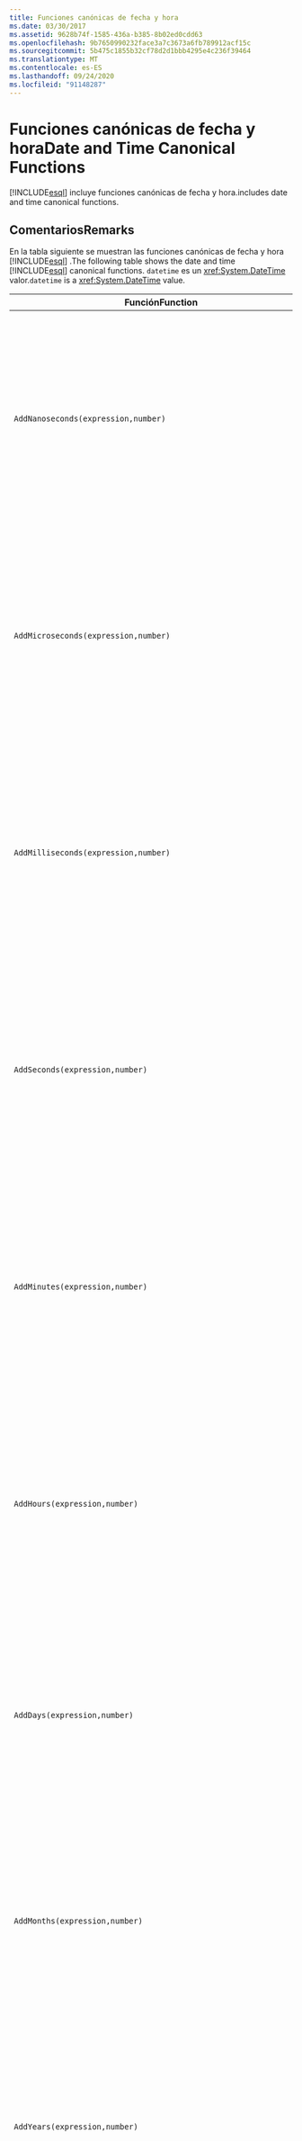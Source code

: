 ```yaml
---
title: Funciones canónicas de fecha y hora
ms.date: 03/30/2017
ms.assetid: 9628b74f-1585-436a-b385-8b02ed0cdd63
ms.openlocfilehash: 9b7650990232face3a7c3673a6fb789912acf15c
ms.sourcegitcommit: 5b475c1855b32cf78d2d1bbb4295e4c236f39464
ms.translationtype: MT
ms.contentlocale: es-ES
ms.lasthandoff: 09/24/2020
ms.locfileid: "91148287"
---
```

# <a name="date-and-time-canonical-functions"></a><span data-ttu-id="48445-102">Funciones canónicas de fecha y hora</span><span class="sxs-lookup"><span data-stu-id="48445-102">Date and Time Canonical Functions</span></span>

[!INCLUDE[esql](../../../../../../includes/esql-md.md)] <span data-ttu-id="48445-103">incluye funciones canónicas de fecha y hora.</span><span class="sxs-lookup"><span data-stu-id="48445-103">includes date and time canonical functions.</span></span>  
  
## <a name="remarks"></a><span data-ttu-id="48445-104">Comentarios</span><span class="sxs-lookup"><span data-stu-id="48445-104">Remarks</span></span>  

 <span data-ttu-id="48445-105">En la tabla siguiente se muestran las funciones canónicas de fecha y hora [!INCLUDE[esql](../../../../../../includes/esql-md.md)] .</span><span class="sxs-lookup"><span data-stu-id="48445-105">The following table shows the date and time [!INCLUDE[esql](../../../../../../includes/esql-md.md)] canonical functions.</span></span> <span data-ttu-id="48445-106">`datetime` es un <xref:System.DateTime> valor.</span><span class="sxs-lookup"><span data-stu-id="48445-106">`datetime` is a <xref:System.DateTime> value.</span></span>  
  
|<span data-ttu-id="48445-107">Función</span><span class="sxs-lookup"><span data-stu-id="48445-107">Function</span></span>|<span data-ttu-id="48445-108">Descripción</span><span class="sxs-lookup"><span data-stu-id="48445-108">Description</span></span>|  
|--------------|-----------------|  
|`AddNanoseconds(expression,number)`|<span data-ttu-id="48445-109">Agrega el `number` de nanosegundos especificado a `expression`.</span><span class="sxs-lookup"><span data-stu-id="48445-109">Adds the specified `number` of nanoseconds to the `expression`.</span></span><br /><br /> <span data-ttu-id="48445-110">**Argumentos**</span><span class="sxs-lookup"><span data-stu-id="48445-110">**Arguments**</span></span><br /><br /> <span data-ttu-id="48445-111">`expression`: `DateTime`, `DateTimeOffset` o `Time`.</span><span class="sxs-lookup"><span data-stu-id="48445-111">`expression`: `DateTime`, `DateTimeOffset`, or `Time`.</span></span><br /><br /> <span data-ttu-id="48445-112">`number`: `Int32`.</span><span class="sxs-lookup"><span data-stu-id="48445-112">`number`: `Int32`.</span></span><br /><br /> <span data-ttu-id="48445-113">**Valor devuelto**</span><span class="sxs-lookup"><span data-stu-id="48445-113">**Return Value**</span></span><br /><br /> <span data-ttu-id="48445-114">Tipo de `expression`.</span><span class="sxs-lookup"><span data-stu-id="48445-114">The type of `expression`.</span></span>|  
|`AddMicroseconds(expression,number)`|<span data-ttu-id="48445-115">Agrega el objeto especificado `number` de microsegundos a `expression`.</span><span class="sxs-lookup"><span data-stu-id="48445-115">Adds the specified `number` of microseconds to the `expression`.</span></span><br /><br /> <span data-ttu-id="48445-116">**Argumentos**</span><span class="sxs-lookup"><span data-stu-id="48445-116">**Arguments**</span></span><br /><br /> <span data-ttu-id="48445-117">`expression`: `DateTime`, `DateTimeOffset` o `Time`.</span><span class="sxs-lookup"><span data-stu-id="48445-117">`expression`: `DateTime`, `DateTimeOffset`, or `Time`.</span></span><br /><br /> <span data-ttu-id="48445-118">`number`: `Int32`.</span><span class="sxs-lookup"><span data-stu-id="48445-118">`number`: `Int32`.</span></span><br /><br /> <span data-ttu-id="48445-119">**Valor devuelto**</span><span class="sxs-lookup"><span data-stu-id="48445-119">**Return Value**</span></span><br /><br /> <span data-ttu-id="48445-120">Tipo de `expression`.</span><span class="sxs-lookup"><span data-stu-id="48445-120">The type of `expression`.</span></span>|  
|`AddMilliseconds(expression,number)`|<span data-ttu-id="48445-121">Agrega el objeto especificado `number` de milisegundos a `expression`.</span><span class="sxs-lookup"><span data-stu-id="48445-121">Adds the specified `number` of milliseconds to the `expression`.</span></span><br /><br /> <span data-ttu-id="48445-122">**Argumentos**</span><span class="sxs-lookup"><span data-stu-id="48445-122">**Arguments**</span></span><br /><br /> <span data-ttu-id="48445-123">`expression`: `DateTime`, `DateTimeOffset` o `Time`.</span><span class="sxs-lookup"><span data-stu-id="48445-123">`expression`: `DateTime`, `DateTimeOffset`, or `Time`.</span></span><br /><br /> <span data-ttu-id="48445-124">`number`: `Int32`.</span><span class="sxs-lookup"><span data-stu-id="48445-124">`number`: `Int32`.</span></span><br /><br /> <span data-ttu-id="48445-125">**Valor devuelto**</span><span class="sxs-lookup"><span data-stu-id="48445-125">**Return Value**</span></span><br /><br /> <span data-ttu-id="48445-126">Tipo de `expression`.</span><span class="sxs-lookup"><span data-stu-id="48445-126">The type of `expression`.</span></span>|  
|`AddSeconds(expression,number)`|<span data-ttu-id="48445-127">Agrega el objeto especificado `number` de segundos a `expression`.</span><span class="sxs-lookup"><span data-stu-id="48445-127">Adds the specified `number` of seconds to the `expression`.</span></span><br /><br /> <span data-ttu-id="48445-128">**Argumentos**</span><span class="sxs-lookup"><span data-stu-id="48445-128">**Arguments**</span></span><br /><br /> <span data-ttu-id="48445-129">`expression`: `DateTime`, `DateTimeOffset` o `Time`.</span><span class="sxs-lookup"><span data-stu-id="48445-129">`expression`: `DateTime`, `DateTimeOffset`, or `Time`.</span></span><br /><br /> <span data-ttu-id="48445-130">`number`: `Int32`.</span><span class="sxs-lookup"><span data-stu-id="48445-130">`number`: `Int32`.</span></span><br /><br /> <span data-ttu-id="48445-131">**Valor devuelto**</span><span class="sxs-lookup"><span data-stu-id="48445-131">**Return Value**</span></span><br /><br /> <span data-ttu-id="48445-132">Tipo de `expression`.</span><span class="sxs-lookup"><span data-stu-id="48445-132">The type of `expression`.</span></span>|  
|`AddMinutes(expression,number)`|<span data-ttu-id="48445-133">Agrega el objeto especificado `number` de minutos a `expression`.</span><span class="sxs-lookup"><span data-stu-id="48445-133">Adds the specified `number` of minutes to the `expression`.</span></span><br /><br /> <span data-ttu-id="48445-134">**Argumentos**</span><span class="sxs-lookup"><span data-stu-id="48445-134">**Arguments**</span></span><br /><br /> <span data-ttu-id="48445-135">`expression`: `DateTime`, `DateTimeOffset` o `Time`.</span><span class="sxs-lookup"><span data-stu-id="48445-135">`expression`: `DateTime`, `DateTimeOffset`, or `Time`.</span></span><br /><br /> <span data-ttu-id="48445-136">`number`: `Int32`.</span><span class="sxs-lookup"><span data-stu-id="48445-136">`number`: `Int32`.</span></span><br /><br /> <span data-ttu-id="48445-137">**Valor devuelto**</span><span class="sxs-lookup"><span data-stu-id="48445-137">**Return Value**</span></span><br /><br /> <span data-ttu-id="48445-138">Tipo de `expression`.</span><span class="sxs-lookup"><span data-stu-id="48445-138">The type of `expression`.</span></span>|  
|`AddHours(expression,number)`|<span data-ttu-id="48445-139">Agrega el objeto especificado `number` de horas a `expression`.</span><span class="sxs-lookup"><span data-stu-id="48445-139">Adds the specified `number` of hours to the `expression`.</span></span><br /><br /> <span data-ttu-id="48445-140">**Argumentos**</span><span class="sxs-lookup"><span data-stu-id="48445-140">**Arguments**</span></span><br /><br /> <span data-ttu-id="48445-141">`expression`: `DateTime`, `DateTimeOffset` o `Time`.</span><span class="sxs-lookup"><span data-stu-id="48445-141">`expression`: `DateTime`, `DateTimeOffset`, or `Time`.</span></span><br /><br /> <span data-ttu-id="48445-142">`number`: `Int32`.</span><span class="sxs-lookup"><span data-stu-id="48445-142">`number`: `Int32`.</span></span><br /><br /> <span data-ttu-id="48445-143">**Valor devuelto**</span><span class="sxs-lookup"><span data-stu-id="48445-143">**Return Value**</span></span><br /><br /> <span data-ttu-id="48445-144">Tipo de `expression`.</span><span class="sxs-lookup"><span data-stu-id="48445-144">The type of `expression`.</span></span>|  
|`AddDays(expression,number)`|<span data-ttu-id="48445-145">Agrega el objeto especificado `number` de días a `expression`.</span><span class="sxs-lookup"><span data-stu-id="48445-145">Adds the specified `number` of days to the `expression`.</span></span><br /><br /> <span data-ttu-id="48445-146">**Argumentos**</span><span class="sxs-lookup"><span data-stu-id="48445-146">**Arguments**</span></span><br /><br /> <span data-ttu-id="48445-147">`expression`: `DateTime` o `DateTimeOffset`.</span><span class="sxs-lookup"><span data-stu-id="48445-147">`expression`: `DateTime` or `DateTimeOffset`.</span></span><br /><br /> <span data-ttu-id="48445-148">`number`: `Int32`.</span><span class="sxs-lookup"><span data-stu-id="48445-148">`number`: `Int32`.</span></span><br /><br /> <span data-ttu-id="48445-149">**Valor devuelto**</span><span class="sxs-lookup"><span data-stu-id="48445-149">**Return Value**</span></span><br /><br /> <span data-ttu-id="48445-150">Tipo de `expression`.</span><span class="sxs-lookup"><span data-stu-id="48445-150">The type of `expression`.</span></span>|  
|`AddMonths(expression,number)`|<span data-ttu-id="48445-151">Agrega el objeto especificado `number` de meses a `expression`.</span><span class="sxs-lookup"><span data-stu-id="48445-151">Adds the specified `number` of months to the `expression`.</span></span><br /><br /> <span data-ttu-id="48445-152">**Argumentos**</span><span class="sxs-lookup"><span data-stu-id="48445-152">**Arguments**</span></span><br /><br /> <span data-ttu-id="48445-153">`expression`: `DateTime` o `DateTimeOffset`.</span><span class="sxs-lookup"><span data-stu-id="48445-153">`expression`: `DateTime` or `DateTimeOffset`.</span></span><br /><br /> <span data-ttu-id="48445-154">`number`: `Int32`.</span><span class="sxs-lookup"><span data-stu-id="48445-154">`number`: `Int32`.</span></span><br /><br /> <span data-ttu-id="48445-155">**Valor devuelto**</span><span class="sxs-lookup"><span data-stu-id="48445-155">**Return Value**</span></span><br /><br /> <span data-ttu-id="48445-156">Tipo de `expression`.</span><span class="sxs-lookup"><span data-stu-id="48445-156">The type of `expression`.</span></span>|  
|`AddYears(expression,number)`|<span data-ttu-id="48445-157">Agrega el objeto especificado `number` de años a `expression`.</span><span class="sxs-lookup"><span data-stu-id="48445-157">Adds the specified `number` of years to the `expression`.</span></span><br /><br /> <span data-ttu-id="48445-158">**Argumentos**</span><span class="sxs-lookup"><span data-stu-id="48445-158">**Arguments**</span></span><br /><br /> <span data-ttu-id="48445-159">`expression`: `DateTime` o `DateTimeOffset`.</span><span class="sxs-lookup"><span data-stu-id="48445-159">`expression`: `DateTime` or `DateTimeOffset`.</span></span><br /><br /> <span data-ttu-id="48445-160">`number`: `Int32`.</span><span class="sxs-lookup"><span data-stu-id="48445-160">`number`: `Int32`.</span></span><br /><br /> <span data-ttu-id="48445-161">**Valor devuelto**</span><span class="sxs-lookup"><span data-stu-id="48445-161">**Return Value**</span></span><br /><br /> <span data-ttu-id="48445-162">Tipo de `expression`.</span><span class="sxs-lookup"><span data-stu-id="48445-162">The type of `expression`.</span></span>|  
|`CreateDateTime(year,month,day,hour,minute,second)`|<span data-ttu-id="48445-163">Devuelve un valor `DateTime` nuevo como fecha y hora actuales del servidor en la zona horaria del servidor.</span><span class="sxs-lookup"><span data-stu-id="48445-163">Returns a new `DateTime` value as the current date and time of the server in the server's time zone.</span></span><br /><br /> <span data-ttu-id="48445-164">**Argumentos**</span><span class="sxs-lookup"><span data-stu-id="48445-164">**Arguments**</span></span><br /><br /> <span data-ttu-id="48445-165">`year`, `month`, `day`, `hour`, `minute`: `Int16` y `Int32`.</span><span class="sxs-lookup"><span data-stu-id="48445-165">`year`, `month`, `day`, `hour`, `minute`: `Int16` and `Int32`.</span></span><br /><br /> <span data-ttu-id="48445-166">`second`: `Double`.</span><span class="sxs-lookup"><span data-stu-id="48445-166">`second`: `Double`.</span></span><br /><br /> <span data-ttu-id="48445-167">**Valor devuelto**</span><span class="sxs-lookup"><span data-stu-id="48445-167">**Return Value**</span></span><br /><br /> <span data-ttu-id="48445-168">Objeto `DateTime`.</span><span class="sxs-lookup"><span data-stu-id="48445-168">A `DateTime`.</span></span>|  
|`CreateDateTimeOffset(year,month,day,hour,minute,second,tzoffset)`|<span data-ttu-id="48445-169">Devuelve un valor `DateTimeOffset` nuevo como una fecha y hora del servidor relativo a la hora universal coordinada (UTC).</span><span class="sxs-lookup"><span data-stu-id="48445-169">Returns a new `DateTimeOffset` value as the current date and time of the server relative to the Coordinated Universal Time (UTC).</span></span><br /><br /> <span data-ttu-id="48445-170">**Argumentos**</span><span class="sxs-lookup"><span data-stu-id="48445-170">**Arguments**</span></span><br /><br /> <span data-ttu-id="48445-171">`year`, `month`, `day`, `hour`, `minute`, `tzoffset`: `Int32`.</span><span class="sxs-lookup"><span data-stu-id="48445-171">`year`, `month`, `day`, `hour`, `minute`, `tzoffset`: `Int32`.</span></span><br /><br /> <span data-ttu-id="48445-172">`second`: `Double`.</span><span class="sxs-lookup"><span data-stu-id="48445-172">`second`: `Double`.</span></span><br /><br /> <span data-ttu-id="48445-173">**Valor devuelto**</span><span class="sxs-lookup"><span data-stu-id="48445-173">**Return Value**</span></span><br /><br /> <span data-ttu-id="48445-174">Objeto `DateTimeOffset`.</span><span class="sxs-lookup"><span data-stu-id="48445-174">A `DateTimeOffset`.</span></span>|  
|`CreateTime(hour,minute,second)`|<span data-ttu-id="48445-175">Devuelve un valor `Time` nuevo como la hora actual.</span><span class="sxs-lookup"><span data-stu-id="48445-175">Returns a new `Time` value as the current time.</span></span><br /><br /> <span data-ttu-id="48445-176">**Argumentos**</span><span class="sxs-lookup"><span data-stu-id="48445-176">**Arguments**</span></span><br /><br /> <span data-ttu-id="48445-177">`hour` y `minute`: `Int32`.</span><span class="sxs-lookup"><span data-stu-id="48445-177">`hour` and `minute`: `Int32`.</span></span><br /><br /> <span data-ttu-id="48445-178">`second`: `Double`.</span><span class="sxs-lookup"><span data-stu-id="48445-178">`second`: `Double`.</span></span><br /><br /> <span data-ttu-id="48445-179">**Valor devuelto**</span><span class="sxs-lookup"><span data-stu-id="48445-179">**Return Value**</span></span><br /><br /> <span data-ttu-id="48445-180">Objeto `Time`.</span><span class="sxs-lookup"><span data-stu-id="48445-180">A `Time`.</span></span>|  
|`CurrentDateTime()`|<span data-ttu-id="48445-181">Devuelve un valor `DateTime` como fecha y hora actuales del servidor en la zona horaria del servidor.</span><span class="sxs-lookup"><span data-stu-id="48445-181">Returns a `DateTime` value as the current date and time of the server in the server's time zone.</span></span><br /><br /> <span data-ttu-id="48445-182">**Valor devuelto**</span><span class="sxs-lookup"><span data-stu-id="48445-182">**Return Value**</span></span><br /><br /> <span data-ttu-id="48445-183">Objeto `DateTime`.</span><span class="sxs-lookup"><span data-stu-id="48445-183">A `DateTime`.</span></span>|  
|`CurrentDateTimeOffset()`|<span data-ttu-id="48445-184">Devuelve la fecha, la hora y el desplazamiento actuales como un objeto `DateTimeOffset`.</span><span class="sxs-lookup"><span data-stu-id="48445-184">Returns the current date, time and offset as a `DateTimeOffset`.</span></span><br /><br /> <span data-ttu-id="48445-185">**Valor devuelto**</span><span class="sxs-lookup"><span data-stu-id="48445-185">**Return Value**</span></span><br /><br /> <span data-ttu-id="48445-186">Objeto `DateTimeOffset`.</span><span class="sxs-lookup"><span data-stu-id="48445-186">A `DateTimeOffset`.</span></span>|  
|`CurrentUtcDateTime()`|<span data-ttu-id="48445-187">Devuelve un valor <xref:System.DateTime> como fecha y hora actuales del servidor en la zona horaria UTS.</span><span class="sxs-lookup"><span data-stu-id="48445-187">Returns a <xref:System.DateTime> value as the current date and time of the server in the UTS time zone.</span></span><br /><br /> <span data-ttu-id="48445-188">**Valor devuelto**</span><span class="sxs-lookup"><span data-stu-id="48445-188">**Return Value**</span></span><br /><br /> <span data-ttu-id="48445-189">Objeto `DateTime`.</span><span class="sxs-lookup"><span data-stu-id="48445-189">A `DateTime`.</span></span>|  
|`Day(expression)`|<span data-ttu-id="48445-190">Devuelve la parte de día de `expression` como un valor `Int32` entre 1 y 31.</span><span class="sxs-lookup"><span data-stu-id="48445-190">Returns the day portion of `expression` as an `Int32` between 1 and 31.</span></span><br /><br /> <span data-ttu-id="48445-191">**Argumentos**</span><span class="sxs-lookup"><span data-stu-id="48445-191">**Arguments**</span></span><br /><br /> <span data-ttu-id="48445-192">`DateTime` y `DateTimeOffset`.</span><span class="sxs-lookup"><span data-stu-id="48445-192">A `DateTime` and `DateTimeOffset`.</span></span><br /><br /> <span data-ttu-id="48445-193">**Valor devuelto**</span><span class="sxs-lookup"><span data-stu-id="48445-193">**Return Value**</span></span><br /><br /> <span data-ttu-id="48445-194">Una clase `Int32`.</span><span class="sxs-lookup"><span data-stu-id="48445-194">An `Int32`.</span></span><br /><br /> <span data-ttu-id="48445-195">**Ejemplo**</span><span class="sxs-lookup"><span data-stu-id="48445-195">**Example**</span></span><br /><br /> `-- The following example returns 12.`<br /><br /> `Day(cast('03/12/1998' as DateTime))`|  
|`DayOfYear(expression)`|<span data-ttu-id="48445-196">Devuelve la parte de día de `expression` como un objeto `Int32` entre 1 y 366, donde 366 corresponde al último día de un año bisiesto.</span><span class="sxs-lookup"><span data-stu-id="48445-196">Returns the day portion of `expression` as an `Int32` between 1 and 366, where 366 is returned for the last day of a leap year.</span></span><br /><br /> <span data-ttu-id="48445-197">**Argumentos**</span><span class="sxs-lookup"><span data-stu-id="48445-197">**Arguments**</span></span><br /><br /> <span data-ttu-id="48445-198">`DateTime` o `DateTimeOffset`.</span><span class="sxs-lookup"><span data-stu-id="48445-198">A `DateTime` or `DateTimeOffset`.</span></span><br /><br /> <span data-ttu-id="48445-199">**Valor devuelto**</span><span class="sxs-lookup"><span data-stu-id="48445-199">**Return Value**</span></span><br /><br /> <span data-ttu-id="48445-200">Una clase `Int32`.</span><span class="sxs-lookup"><span data-stu-id="48445-200">An `Int32`.</span></span>|  
|`DiffNanoseconds(startExpression,endExpression)`|<span data-ttu-id="48445-201">Devuelve la diferencia, en nanosegundos, entre `startExpression` y `endExpression`.</span><span class="sxs-lookup"><span data-stu-id="48445-201">Returns the difference, in nanoseconds, between `startExpression` and `endExpression`.</span></span><br /><br /> <span data-ttu-id="48445-202">**Argumentos**</span><span class="sxs-lookup"><span data-stu-id="48445-202">**Arguments**</span></span><br /><br /> <span data-ttu-id="48445-203">`startExpression`, `endExpression`: `DateTime`, `DateTimeOffset` o `Time`.</span><span class="sxs-lookup"><span data-stu-id="48445-203">`startExpression`, `endExpression`: `DateTime`, `DateTimeOffset`, or `Time`.</span></span> <span data-ttu-id="48445-204">**Nota:** `startExpression` y `endExpression` deben ser del mismo tipo.  </span><span class="sxs-lookup"><span data-stu-id="48445-204">**Note:**  `startExpression` and `endExpression` must be of the same type.</span></span> <br /><br /> <span data-ttu-id="48445-205">**Valor devuelto**</span><span class="sxs-lookup"><span data-stu-id="48445-205">**Return Value**</span></span><br /><br /> <span data-ttu-id="48445-206">Una clase `Int32`.</span><span class="sxs-lookup"><span data-stu-id="48445-206">An `Int32`.</span></span>|  
|`DiffMilliseconds(startExpression,endExpression)`|<span data-ttu-id="48445-207">Devuelve la diferencia, en milisegundos, entre `startExpression` y `endExpression`.</span><span class="sxs-lookup"><span data-stu-id="48445-207">Returns the difference, in milliseconds, between `startExpression` and `endExpression`.</span></span><br /><br /> <span data-ttu-id="48445-208">**Argumentos**</span><span class="sxs-lookup"><span data-stu-id="48445-208">**Arguments**</span></span><br /><br /> <span data-ttu-id="48445-209">`startExpression`, `endExpression`: `DateTime`, `DateTimeOffset` o `Time`.</span><span class="sxs-lookup"><span data-stu-id="48445-209">`startExpression`, `endExpression`: `DateTime`, `DateTimeOffset`, or `Time`.</span></span> <span data-ttu-id="48445-210">**Nota:** `startExpression` y `endExpression` deben ser del mismo tipo.  </span><span class="sxs-lookup"><span data-stu-id="48445-210">**Note:**  `startExpression` and `endExpression` must be of the same type.</span></span> <br /><br /> <span data-ttu-id="48445-211">**Valor devuelto**</span><span class="sxs-lookup"><span data-stu-id="48445-211">**Return Value**</span></span><br /><br /> <span data-ttu-id="48445-212">Una clase `Int32`.</span><span class="sxs-lookup"><span data-stu-id="48445-212">An `Int32`.</span></span>|  
|`DiffMicroseconds(startExpression,endExpression)`|<span data-ttu-id="48445-213">Devuelve la diferencia, en microsegundos, entre `startExpression` y `endExpression`.</span><span class="sxs-lookup"><span data-stu-id="48445-213">Returns the difference, in microseconds, between `startExpression` and `endExpression`.</span></span><br /><br /> <span data-ttu-id="48445-214">**Argumentos**</span><span class="sxs-lookup"><span data-stu-id="48445-214">**Arguments**</span></span><br /><br /> <span data-ttu-id="48445-215">`startExpression`, `endExpression`: `DateTime`, `DateTimeOffset` o `Time`.</span><span class="sxs-lookup"><span data-stu-id="48445-215">`startExpression`, `endExpression`: `DateTime`, `DateTimeOffset`, or `Time`.</span></span> <span data-ttu-id="48445-216">**Nota:** `startExpression` y `endExpression` deben ser del mismo tipo.  </span><span class="sxs-lookup"><span data-stu-id="48445-216">**Note:**  `startExpression` and `endExpression` must be of the same type.</span></span> <br /><br /> <span data-ttu-id="48445-217">**Valor devuelto**</span><span class="sxs-lookup"><span data-stu-id="48445-217">**Return Value**</span></span><br /><br /> <span data-ttu-id="48445-218">Una clase `Int32`.</span><span class="sxs-lookup"><span data-stu-id="48445-218">An `Int32`.</span></span>|  
|`DiffSeconds(startExpression,endExpression)`|<span data-ttu-id="48445-219">Devuelve la diferencia, en segundos, entre `startExpression` y `endExpression`.</span><span class="sxs-lookup"><span data-stu-id="48445-219">Returns the difference, in seconds, between `startExpression` and `endExpression`.</span></span><br /><br /> <span data-ttu-id="48445-220">**Argumentos**</span><span class="sxs-lookup"><span data-stu-id="48445-220">**Arguments**</span></span><br /><br /> <span data-ttu-id="48445-221">`startExpression`, `endExpression`: `DateTime`, `DateTimeOffset` o `Time`.</span><span class="sxs-lookup"><span data-stu-id="48445-221">`startExpression`, `endExpression`: `DateTime`, `DateTimeOffset`, or `Time`.</span></span> <span data-ttu-id="48445-222">**Nota:** `startExpression` y `endExpression` deben ser del mismo tipo.  </span><span class="sxs-lookup"><span data-stu-id="48445-222">**Note:**  `startExpression` and `endExpression` must be of the same type.</span></span> <br /><br /> <span data-ttu-id="48445-223">**Valor devuelto**</span><span class="sxs-lookup"><span data-stu-id="48445-223">**Return Value**</span></span><br /><br /> <span data-ttu-id="48445-224">Una clase `Int32`.</span><span class="sxs-lookup"><span data-stu-id="48445-224">An `Int32`.</span></span>|  
|`DiffMinutes(startExpression,endExpression)`|<span data-ttu-id="48445-225">Devuelve la diferencia, en minutos, entre `startExpression` y `endExpression`.</span><span class="sxs-lookup"><span data-stu-id="48445-225">Returns the difference, in minutes, between `startExpression` and `endExpression`.</span></span><br /><br /> <span data-ttu-id="48445-226">**Argumentos**</span><span class="sxs-lookup"><span data-stu-id="48445-226">**Arguments**</span></span><br /><br /> <span data-ttu-id="48445-227">`startExpression`, `endExpression`: `DateTime`, `DateTimeOffset` o `Time`.</span><span class="sxs-lookup"><span data-stu-id="48445-227">`startExpression`, `endExpression`: `DateTime`, `DateTimeOffset`, or `Time`.</span></span> <span data-ttu-id="48445-228">**Nota:** `startExpression` y `endExpression` deben ser del mismo tipo.  </span><span class="sxs-lookup"><span data-stu-id="48445-228">**Note:**  `startExpression` and `endExpression` must be of the same type.</span></span> <br /><br /> <span data-ttu-id="48445-229">**Valor devuelto**</span><span class="sxs-lookup"><span data-stu-id="48445-229">**Return Value**</span></span><br /><br /> <span data-ttu-id="48445-230">Una clase `Int32`.</span><span class="sxs-lookup"><span data-stu-id="48445-230">An `Int32`.</span></span>|  
|`DiffHours(startExpression,endExpression)`|<span data-ttu-id="48445-231">Devuelve la diferencia, en horas, entre `startExpression` y `endExpression`.</span><span class="sxs-lookup"><span data-stu-id="48445-231">Returns the difference, in hours, between `startExpression` and `endExpression`.</span></span><br /><br /> <span data-ttu-id="48445-232">**Argumentos**</span><span class="sxs-lookup"><span data-stu-id="48445-232">**Arguments**</span></span><br /><br /> <span data-ttu-id="48445-233">`startExpression`, `endExpression`: `DateTime`, `DateTimeOffset` o `Time`.</span><span class="sxs-lookup"><span data-stu-id="48445-233">`startExpression`, `endExpression`: `DateTime`, `DateTimeOffset`, or `Time`.</span></span> <span data-ttu-id="48445-234">**Nota:** `startExpression` y `endExpression` deben ser del mismo tipo.  </span><span class="sxs-lookup"><span data-stu-id="48445-234">**Note:**  `startExpression` and `endExpression` must be of the same type.</span></span> <br /><br /> <span data-ttu-id="48445-235">**Valor devuelto**</span><span class="sxs-lookup"><span data-stu-id="48445-235">**Return Value**</span></span><br /><br /> <span data-ttu-id="48445-236">Una clase `Int32`.</span><span class="sxs-lookup"><span data-stu-id="48445-236">An `Int32`.</span></span>|  
|`DiffDays(startExpression,endExpression)`|<span data-ttu-id="48445-237">Devuelve la diferencia, en días, entre `startExpression` y `endExpression`.</span><span class="sxs-lookup"><span data-stu-id="48445-237">Returns the difference, in days, between `startExpression` and `endExpression`.</span></span><br /><br /> <span data-ttu-id="48445-238">**Argumentos**</span><span class="sxs-lookup"><span data-stu-id="48445-238">**Arguments**</span></span><br /><br /> <span data-ttu-id="48445-239">`startExpression`, `endExpression`: `DateTime` o `DateTimeOffset`.</span><span class="sxs-lookup"><span data-stu-id="48445-239">`startExpression`, `endExpression`: `DateTime` or `DateTimeOffset`.</span></span> <span data-ttu-id="48445-240">**Nota:** `startExpression` y `endExpression` deben ser del mismo tipo.  </span><span class="sxs-lookup"><span data-stu-id="48445-240">**Note:**  `startExpression` and `endExpression` must be of the same type.</span></span> <br /><br /> <span data-ttu-id="48445-241">**Valor devuelto**</span><span class="sxs-lookup"><span data-stu-id="48445-241">**Return Value**</span></span><br /><br /> <span data-ttu-id="48445-242">Una clase `Int32`.</span><span class="sxs-lookup"><span data-stu-id="48445-242">An `Int32`.</span></span>|  
|`DiffMonths(startExpression,endExpression)`|<span data-ttu-id="48445-243">Devuelve la diferencia, en meses, entre `startExpression` y `endExpression`.</span><span class="sxs-lookup"><span data-stu-id="48445-243">Returns the difference, in months, between `startExpression` and `endExpression`.</span></span><br /><br /> <span data-ttu-id="48445-244">**Argumentos**</span><span class="sxs-lookup"><span data-stu-id="48445-244">**Arguments**</span></span><br /><br /> <span data-ttu-id="48445-245">`startExpression`, `endExpression`: `DateTime` o `DateTimeOffset`.</span><span class="sxs-lookup"><span data-stu-id="48445-245">`startExpression`, `endExpression`: `DateTime` or `DateTimeOffset`.</span></span> <span data-ttu-id="48445-246">**Nota:** `startExpression` y `endExpression` deben ser del mismo tipo.  </span><span class="sxs-lookup"><span data-stu-id="48445-246">**Note:**  `startExpression` and `endExpression` must be of the same type.</span></span> <br /><br /> <span data-ttu-id="48445-247">**Valor devuelto**</span><span class="sxs-lookup"><span data-stu-id="48445-247">**Return Value**</span></span><br /><br /> <span data-ttu-id="48445-248">Una clase `Int32`.</span><span class="sxs-lookup"><span data-stu-id="48445-248">An `Int32`.</span></span>|  
|`DiffYears(startExpression,endExpression)`|<span data-ttu-id="48445-249">Devuelve la diferencia, en años, entre `startExpression` y `endExpression`.</span><span class="sxs-lookup"><span data-stu-id="48445-249">Returns the difference, in years, between `startExpression` and `endExpression`.</span></span><br /><br /> <span data-ttu-id="48445-250">**Argumentos**</span><span class="sxs-lookup"><span data-stu-id="48445-250">**Arguments**</span></span><br /><br /> <span data-ttu-id="48445-251">`startExpression`, `endExpression`: `DateTime` o `DateTimeOffset`.</span><span class="sxs-lookup"><span data-stu-id="48445-251">`startExpression`, `endExpression`: `DateTime` or `DateTimeOffset`.</span></span> <span data-ttu-id="48445-252">**Nota:** `startExpression` y `endExpression` deben ser del mismo tipo.  </span><span class="sxs-lookup"><span data-stu-id="48445-252">**Note:**  `startExpression` and `endExpression` must be of the same type.</span></span> <br /><br /> <span data-ttu-id="48445-253">**Valor devuelto**</span><span class="sxs-lookup"><span data-stu-id="48445-253">**Return Value**</span></span><br /><br /> <span data-ttu-id="48445-254">Una clase `Int32`.</span><span class="sxs-lookup"><span data-stu-id="48445-254">An `Int32`.</span></span>|  
|`GetTotalOffsetMinutes(datetimeoffset)`|<span data-ttu-id="48445-255">Devuelve el número de minutos que constituyen el desplazamiento de `datetimeoffset` con respecto a GMT.</span><span class="sxs-lookup"><span data-stu-id="48445-255">Returns the number of minutes that the `datetimeoffset` is offset from GMT.</span></span> <span data-ttu-id="48445-256">Este valor está comprendido generalmente entre +780 y -780 (+ o - 13 horas).</span><span class="sxs-lookup"><span data-stu-id="48445-256">This is generally between +780 and -780 (+ or - 13 hrs).</span></span> <span data-ttu-id="48445-257">**Nota:**  Esta función solo se admite en SQL Server 2008.</span><span class="sxs-lookup"><span data-stu-id="48445-257">**Note:**  This function is supported in SQL Server 2008 only.</span></span> <br /><br /> <span data-ttu-id="48445-258">**Argumentos**</span><span class="sxs-lookup"><span data-stu-id="48445-258">**Arguments**</span></span><br /><br /> <span data-ttu-id="48445-259">Objeto `DateTimeOffset`.</span><span class="sxs-lookup"><span data-stu-id="48445-259">A `DateTimeOffset`.</span></span><br /><br /> <span data-ttu-id="48445-260">**Valor devuelto**</span><span class="sxs-lookup"><span data-stu-id="48445-260">**Return Value**</span></span><br /><br /> <span data-ttu-id="48445-261">Una clase `Int32`.</span><span class="sxs-lookup"><span data-stu-id="48445-261">An `Int32`.</span></span>|  
|`Hour(expression)`|<span data-ttu-id="48445-262">Devuelve la parte de hora de `expression` como un valor `Int32` entre 0 y 23.</span><span class="sxs-lookup"><span data-stu-id="48445-262">Returns the hour portion of `expression` as an `Int32` between 0 and 23.</span></span><br /><br /> <span data-ttu-id="48445-263">**Argumentos**</span><span class="sxs-lookup"><span data-stu-id="48445-263">**Arguments**</span></span><br /><br /> <span data-ttu-id="48445-264">`DateTime, Time` y `DateTimeOffset`.</span><span class="sxs-lookup"><span data-stu-id="48445-264">A `DateTime, Time` and `DateTimeOffset`.</span></span><br /><br /> <span data-ttu-id="48445-265">**Ejemplo**</span><span class="sxs-lookup"><span data-stu-id="48445-265">**Example**</span></span><br /><br /> `-- The following example returns 22.`<br /><br /> `Hour(cast('22:35:5' as DateTime))`|  
|`Millisecond(expression)`|<span data-ttu-id="48445-266">Devuelve la parte de milisegundos de `expression` como un valor `Int32` entre 0 y 999.</span><span class="sxs-lookup"><span data-stu-id="48445-266">Returns the milliseconds portion of `expression` as an `Int32` between 0 and 999.</span></span><br /><br /> <span data-ttu-id="48445-267">**Argumentos**</span><span class="sxs-lookup"><span data-stu-id="48445-267">**Arguments**</span></span><br /><br /> <span data-ttu-id="48445-268">`DateTime, Time` y `DateTimeOffset`.</span><span class="sxs-lookup"><span data-stu-id="48445-268">A `DateTime, Time` and `DateTimeOffset`.</span></span><br /><br /> <span data-ttu-id="48445-269">**Valor devuelto**</span><span class="sxs-lookup"><span data-stu-id="48445-269">**Return Value**</span></span><br /><br /> <span data-ttu-id="48445-270">Una clase `Int32`.</span><span class="sxs-lookup"><span data-stu-id="48445-270">An `Int32`.</span></span>|  
|`Minute(expression)`|<span data-ttu-id="48445-271">Devuelve la parte de minutos de `expression` como un valor `Int32` entre 0 y 59.</span><span class="sxs-lookup"><span data-stu-id="48445-271">Returns the minute portion of `expression` as an `Int32` between 0 and 59.</span></span><br /><br /> <span data-ttu-id="48445-272">**Argumentos**</span><span class="sxs-lookup"><span data-stu-id="48445-272">**Arguments**</span></span><br /><br /> <span data-ttu-id="48445-273">`DateTime, Time` o `DateTimeOffset`.</span><span class="sxs-lookup"><span data-stu-id="48445-273">A `DateTime, Time` or `DateTimeOffset`.</span></span><br /><br /> <span data-ttu-id="48445-274">**Valor devuelto**</span><span class="sxs-lookup"><span data-stu-id="48445-274">**Return Value**</span></span><br /><br /> <span data-ttu-id="48445-275">Una clase `Int32`.</span><span class="sxs-lookup"><span data-stu-id="48445-275">An `Int32`.</span></span><br /><br /> <span data-ttu-id="48445-276">**Ejemplo**</span><span class="sxs-lookup"><span data-stu-id="48445-276">**Example**</span></span><br /><br /> `-- The following example returns 35`<br /><br /> `Minute(cast('22:35:5' as DateTime))`|  
|`Month(expression)`|<span data-ttu-id="48445-277">Devuelve la parte de mes de `expression` como un valor `Int32` entre 1 y 12.</span><span class="sxs-lookup"><span data-stu-id="48445-277">Returns the month portion of `expression` as an `Int32` between 1 and 12.</span></span><br /><br /> <span data-ttu-id="48445-278">**Argumentos**</span><span class="sxs-lookup"><span data-stu-id="48445-278">**Arguments**</span></span><br /><br /> <span data-ttu-id="48445-279">`DateTime` o `DateTimeOffset`.</span><span class="sxs-lookup"><span data-stu-id="48445-279">A `DateTime` or `DateTimeOffset`.</span></span><br /><br /> <span data-ttu-id="48445-280">**Valor devuelto**</span><span class="sxs-lookup"><span data-stu-id="48445-280">**Return Value**</span></span><br /><br /> <span data-ttu-id="48445-281">Una clase `Int32`.</span><span class="sxs-lookup"><span data-stu-id="48445-281">An `Int32`.</span></span><br /><br /> <span data-ttu-id="48445-282">**Ejemplo**</span><span class="sxs-lookup"><span data-stu-id="48445-282">**Example**</span></span><br /><br /> `-- The following example returns 3.`<br /><br /> `Month(cast('03/12/1998' as DateTime))`|  
|`Second(expression)`|<span data-ttu-id="48445-283">Devuelve la parte de segundos de `expression` como un valor `Int32` entre 0 y 59.</span><span class="sxs-lookup"><span data-stu-id="48445-283">Returns the seconds portion of `expression` as an `Int32` between 0 and 59.</span></span><br /><br /> <span data-ttu-id="48445-284">**Argumentos**</span><span class="sxs-lookup"><span data-stu-id="48445-284">**Arguments**</span></span><br /><br /> <span data-ttu-id="48445-285">`DateTime, Time` y `DateTimeOffset`.</span><span class="sxs-lookup"><span data-stu-id="48445-285">A `DateTime, Time` and `DateTimeOffset`.</span></span><br /><br /> <span data-ttu-id="48445-286">**Valor devuelto**</span><span class="sxs-lookup"><span data-stu-id="48445-286">**Return Value**</span></span><br /><br /> <span data-ttu-id="48445-287">Una clase `Int32`.</span><span class="sxs-lookup"><span data-stu-id="48445-287">An `Int32`.</span></span><br /><br /> <span data-ttu-id="48445-288">**Ejemplo**</span><span class="sxs-lookup"><span data-stu-id="48445-288">**Example**</span></span><br /><br /> `-- The following example returns 5`<br /><br /> `Second(cast('22:35:5' as DateTime))`|  
|`TruncateTime(expression)`|<span data-ttu-id="48445-289">Devuelve `expression`, con los valores de tiempo truncados.</span><span class="sxs-lookup"><span data-stu-id="48445-289">Returns the `expression`, with the time values truncated.</span></span><br /><br /> <span data-ttu-id="48445-290">**Argumentos**</span><span class="sxs-lookup"><span data-stu-id="48445-290">**Arguments**</span></span><br /><br /> <span data-ttu-id="48445-291">`DateTime` o `DateTimeOffset`.</span><span class="sxs-lookup"><span data-stu-id="48445-291">A `DateTime` or `DateTimeOffset`.</span></span><br /><br /> <span data-ttu-id="48445-292">**Valor devuelto**</span><span class="sxs-lookup"><span data-stu-id="48445-292">**Return Value**</span></span><br /><br /> <span data-ttu-id="48445-293">Tipo de `expression`.</span><span class="sxs-lookup"><span data-stu-id="48445-293">The type of `expression`.</span></span>|  
|`Year(expression)`|<span data-ttu-id="48445-294">Devuelve la parte del año de `expression` como un `Int32` `YYYY` .</span><span class="sxs-lookup"><span data-stu-id="48445-294">Returns the year portion of `expression` as an `Int32` `YYYY`.</span></span><br /><br /> <span data-ttu-id="48445-295">**Argumentos**</span><span class="sxs-lookup"><span data-stu-id="48445-295">**Arguments**</span></span><br /><br /> <span data-ttu-id="48445-296">`DateTime` y `DateTimeOffset`.</span><span class="sxs-lookup"><span data-stu-id="48445-296">A `DateTime` and `DateTimeOffset`.</span></span><br /><br /> <span data-ttu-id="48445-297">**Valor devuelto**</span><span class="sxs-lookup"><span data-stu-id="48445-297">**Return Value**</span></span><br /><br /> <span data-ttu-id="48445-298">Una clase `Int32`.</span><span class="sxs-lookup"><span data-stu-id="48445-298">An `Int32`.</span></span><br /><br /> <span data-ttu-id="48445-299">**Ejemplo**</span><span class="sxs-lookup"><span data-stu-id="48445-299">**Example**</span></span><br /><br /> `-- The following example returns 1998.`<br /><br /> `Year(cast('03/12/1998' as DateTime))`|  
  
 <span data-ttu-id="48445-300">Estas funciones devolverán `null` si se proporciona la entrada `null`.</span><span class="sxs-lookup"><span data-stu-id="48445-300">These functions will return `null` if given `null` input.</span></span>  
  
 <span data-ttu-id="48445-301">La funcionalidad equivalente está disponible en el proveedor administrado de Microsoft SQL Client.</span><span class="sxs-lookup"><span data-stu-id="48445-301">Equivalent functionality is available in the Microsoft SQL Client Managed Provider.</span></span> <span data-ttu-id="48445-302">Para obtener más información, vea [SqlClient para funciones de Entity Framework](../sqlclient-for-ef-functions.md).</span><span class="sxs-lookup"><span data-stu-id="48445-302">For more information, see [SqlClient for Entity Framework Functions](../sqlclient-for-ef-functions.md).</span></span>  
  
## <a name="see-also"></a><span data-ttu-id="48445-303">Vea también</span><span class="sxs-lookup"><span data-stu-id="48445-303">See also</span></span>

- [<span data-ttu-id="48445-304">Funciones canónicas</span><span class="sxs-lookup"><span data-stu-id="48445-304">Canonical Functions</span></span>](canonical-functions.md)
